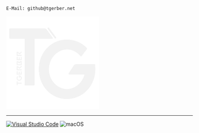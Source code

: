 `E-Mail: github@tgerber.net`


<img src="https://raw.githubusercontent.com/Fl1tzi/Fl1tzi/main/logov1_white.png" width="250" height="250">

---

[![Visual Studio Code](https://img.shields.io/badge/--007ACC?logo=visual%20studio%20code&logoColor=ffffff)](https://code.visualstudio.com/) 
![macOS](https://img.shields.io/badge/-MacOS-grey)










